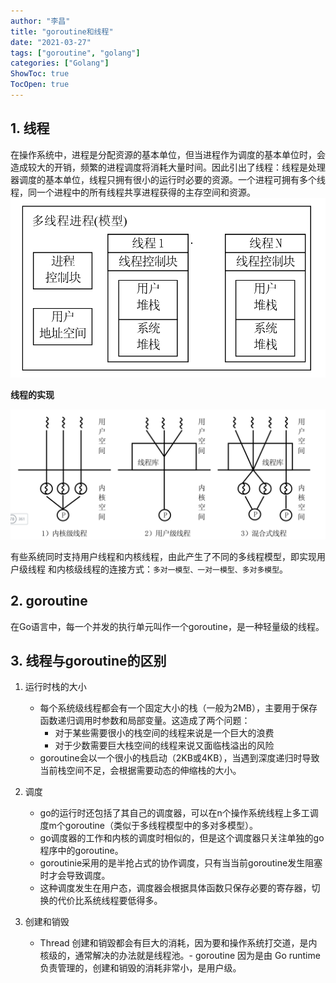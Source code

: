 ```yaml
---
author: "李昌"
title: "goroutine和线程"
date: "2021-03-27"
tags: ["goroutine", "golang"]
categories: ["Golang"]
ShowToc: true
TocOpen: true
---
```


## 1. 线程
在操作系统中，进程是分配资源的基本单位，但当进程作为调度的基本单位时，会造成较大的开销，频繁的进程调度将消耗大量时间。因此引出了线程：线程是处理器调度的基本单位，线程只拥有很小的运行时必要的资源。一个进程可拥有多个线程，同一个进程中的所有线程共享进程获得的主存空间和资源。
![20210327113340](https://raw.githubusercontent.com/lich-Img/blogImg/master/img20210327113340.png)

**线程的实现**

![20210327113506](https://raw.githubusercontent.com/lich-Img/blogImg/master/img20210327113506.png)

有些系统同时支持用户线程和内核线程，由此产生了不同的多线程模型，即实现用户级线程 和内核级线程的连接方式：`多对一模型、一对一模型、多对多模型`。


## 2. goroutine

在Go语言中，每一个并发的执行单元叫作一个goroutine，是一种轻量级的线程。

## 3. 线程与goroutine的区别

1. 运行时栈的大小
   - 每个系统级线程都会有一个固定大小的栈（一般为2MB），主要用于保存函数递归调用时参数和局部变量。这造成了两个问题：
      - 对于某些需要很小的栈空间的线程来说是一个巨大的浪费
      - 对于少数需要巨大栈空间的线程来说又面临栈溢出的风险
   - goroutine会以一个很小的栈启动（2KB或4KB），当遇到深度递归时导致当前栈空间不足，会根据需要动态的伸缩栈的大小。

2. 调度
   - go的运行时还包括了其自己的调度器，可以在n个操作系统线程上多工调度m个goroutine（类似于多线程模型中的多对多模型）。
   - go调度器的工作和内核的调度时相似的，但是这个调度器只关注单独的go程序中的goroutine。
   - goroutinie采用的是半抢占式的协作调度，只有当当前goroutine发生阻塞时才会导致调度。
   - 这种调度发生在用户态，调度器会根据具体函数只保存必要的寄存器，切换的代价比系统线程要低得多。

3. 创建和销毁
   - Thread 创建和销毀都会有巨大的消耗，因为要和操作系统打交道，是内核级的，通常解决的办法就是线程池。- goroutine 因为是由 Go runtime 负责管理的，创建和销毁的消耗非常小，是用户级。